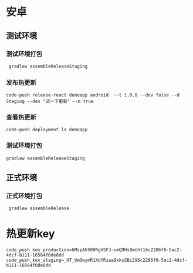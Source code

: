 # 安卓

## 测试环境

### 测试环境打包
 ```bash
  gradlew assembleReleaseStaging
 ```
 ### 发布热更新
```
code-push release-react demoapp android  --t 1.0.0 --dev false --d Staging --des "试一下更新" --m true
```
 ### 查看热更新
 ```
 code-push deployment ls demoapp
 ```
 ### 测试环境打包
  ```
 gradlew assembleReleaseStaging
 ```
 ## 正式环境
 
### 正式环境打包
 ```bash
  gradlew assembleRelease
 ```

 # 热更新key
 ```
code_push_key_production=6MspA6500RgXSFJ-vmQ9Hs0mUht16c2286f0-5ac2-4dcf-b111-16564f0de8dd
code_push_key_staging=_HT_UmOwymR1XdfRiwa9xksSBi296c2286f0-5ac2-4dcf-b111-16564f0de8dd
```
